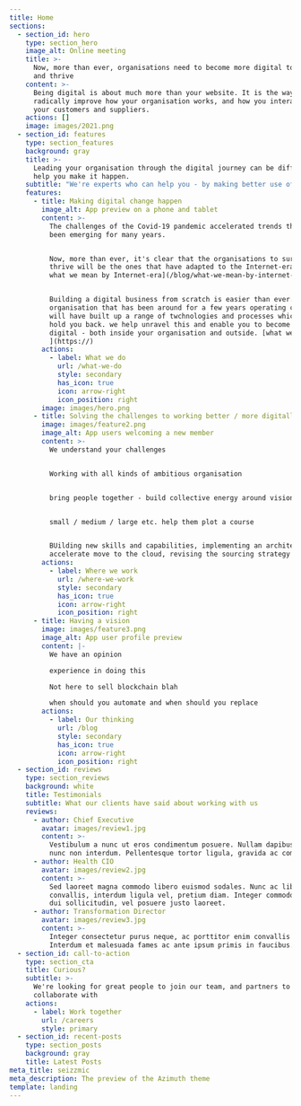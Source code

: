```yaml
---
title: Home
sections:
  - section_id: hero
    type: section_hero
    image_alt: Online meeting
    title: >-
      Now, more than ever, organisations need to become more digital to survive
      and thrive
    content: >-
      Being digital is about much more than your website. It is the way to
      radically improve how your organisation works, and how you interact with
      your customers and suppliers.
    actions: []
    image: images/2021.png
  - section_id: features
    type: section_features
    background: gray
    title: >-
      Leading your organisation through the digital journey can be difficult. We
      help you make it happen.
    subtitle: "We're experts who can help you - by making better use of data, using internet-era technology, and modernising technology - all while staying secure. [our goal is to radically improve the way your organisation works] get you\_ working in more modern and internet-ready - in a way your customers really notice - . we'll help you - support digital transformation, help you plot out your organisation's digital journey, and help you get there.\_Applying the culture, processes, business models & technologies of the internet era"
    features:
      - title: Making digital change happen
        image_alt: App preview on a phone and tablet
        content: >-
          The challenges of the Covid-19 pandemic accelerated trends that had
          been emerging for many years. 


          Now, more than ever, it's clear that the organisations to survive and
          thrive will be the ones that have adapted to the Internet-era. [Read
          what we mean by Internet-era](/blog/what-we-mean-by-internet-era/).


          Building a digital business from scratch is easier than ever. But any
          organisation that has been around for a few years operating complexity
          will have built up a range of twchnologies and processes which can
          hold you back. we help unravel this and enable you to become more
          digital - both inside your organisation and outside. [what we mean by
          ](https://)
        actions:
          - label: What we do
            url: /what-we-do
            style: secondary
            has_icon: true
            icon: arrow-right
            icon_position: right
        image: images/hero.png
      - title: Solving the challenges to working better / more digitally
        image: images/feature2.png
        image_alt: App users welcoming a new member
        content: >-
          We understand your challenges


          Working with all kinds of ambitious organisation


          bring people together - build collective energy around vision


          small / medium / large etc. help them plot a course


          BUilding new skills and capabilities, implementing an architecture to
          accelerate move to the cloud, revising the sourcing strategy
        actions:
          - label: Where we work
            url: /where-we-work
            style: secondary
            has_icon: true
            icon: arrow-right
            icon_position: right
      - title: Having a vision
        image: images/feature3.png
        image_alt: App user profile preview
        content: |-
          We have an opinion

          experience in doing this

          Not here to sell blockchain blah

          when should you automate and when should you replace
        actions:
          - label: Our thinking
            url: /blog
            style: secondary
            has_icon: true
            icon: arrow-right
            icon_position: right
  - section_id: reviews
    type: section_reviews
    background: white
    title: Testimonials
    subtitle: What our clients have said about working with us
    reviews:
      - author: Chief Executive
        avatar: images/review1.jpg
        content: >-
          Vestibulum a nunc ut eros condimentum posuere. Nullam dapibus quis
          nunc non interdum. Pellentesque tortor ligula, gravida ac commodo eu.
      - author: Health CIO
        avatar: images/review2.jpg
        content: >-
          Sed laoreet magna commodo libero euismod sodales. Nunc ac libero
          convallis, interdum ligula vel, pretium diam. Integer commodo sem at
          dui sollicitudin, vel posuere justo laoreet.
      - author: Transformation Director
        avatar: images/review3.jpg
        content: >-
          Integer consectetur purus neque, ac porttitor enim convallis vitae.
          Interdum et malesuada fames ac ante ipsum primis in faucibus.
  - section_id: call-to-action
    type: section_cta
    title: Curious?
    subtitle: >-
      We're looking for great people to join our team, and partners to
      collaborate with
    actions:
      - label: Work together
        url: /careers
        style: primary
  - section_id: recent-posts
    type: section_posts
    background: gray
    title: Latest Posts
meta_title: seizzmic
meta_description: The preview of the Azimuth theme
template: landing
---
```

